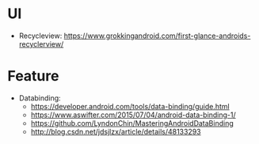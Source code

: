 # UI
* Recycleview: https://www.grokkingandroid.com/first-glance-androids-recyclerview/
# Feature
* Databinding:
  * https://developer.android.com/tools/data-binding/guide.html
  * https://www.aswifter.com/2015/07/04/android-data-binding-1/
  * https://github.com/LyndonChin/MasteringAndroidDataBinding
  * http://blog.csdn.net/jdsjlzx/article/details/48133293